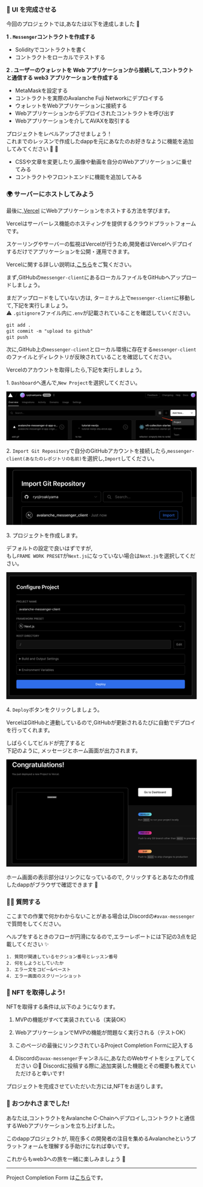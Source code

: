 ### 🎨 UI を完成させる

今回のプロジェクトでは,あなたは以下を達成しました 🎉

**1 \. `Messenger`コントラクトを作成する**

- Solidityでコントラクトを書く
- コントラクトをローカルでテストする

**2 \. ユーザーのウォレットを Web アプリケーションから接続して,コントラクトと通信する web3 アプリケーションを作成する**

- MetaMaskを設定する
- コントラクトを実際のAvalanche Fuji Networkにデプロイする
- ウォレットをWebアプリケーションに接続する
- Webアプリケーションからデプロイされたコントラクトを呼び出す
- Webアプリケーションを介してAVAXを取引する

プロジェクトをレベルアップさせましょう！  
これまでのレッスンで作成したdappを元にあなたのお好きなように機能を追加してみてください 💪 🚀

- CSSや文章を変更したり,画像や動画を自分のWebアプリケーションに乗せてみる
- コントラクトやフロントエンドに機能を追加してみる

### 🌍 サーバーにホストしてみよう

最後に,[Vercel](https://vercel.com/) にWebアプリケーションをホストする方法を学びます。

Vercelはサーバーレス機能のホスティングを提供するクラウドプラットフォームです。

スケーリングやサーバーの監視はVercelが行うため,開発者はVercelへデプロイするだけでアプリケーションを公開・運用できます。

Vercelに関する詳しい説明は,[こちら](https://zenn.dev/lollipop_onl/articles/eoz-vercel-pricing-2020)をご覧ください。

まず,GitHubの`messenger-client`にあるローカルファイルをGitHubへアップロードしましょう。

まだアップロードをしていない方は, ターミナル上で`messenger-client`に移動して,下記を実行しましょう。  
⚠️ `.gitignore`ファイル内に`.env`が記載されていることを確認していください。

```
git add .
git commit -m "upload to github"
git push
```

次に,GitHub上の`messenger-client`とローカル環境に存在する`messenger-client`のファイルとディレクトリが反映されていることを確認してください。

Vercelのアカウントを取得したら,下記を実行しましょう。

1\. `Dashboard`へ進んで,`New Project`を選択してください。

![](/public/images/AVAX-messenger/section-4/4_1_1.png)

2\. `Import Git Repository`で自分のGitHubアカウントを接続したら,`messenger-client(あなたのレポジトリの名前)`を選択し,`Import`してください。

![](/public/images/AVAX-messenger/section-4/4_1_2.png)

3\. プロジェクトを作成します。

デフォルトの設定で良いはずですが,  
もし`FRAME WORK PRESET`が`Next.js`になっていない場合は`Next.js`を選択してください。

![](/public/images/AVAX-messenger/section-4/4_1_3.png)

4\. `Deploy`ボタンをクリックしましょう。

VercelはGitHubと連動しているので,GitHubが更新されるたびに自動でデプロイを行ってくれます。

しばらくしてビルドが完了すると  
下記のように, メッセージとホーム画面が出力されます。

![](/public/images/AVAX-messenger/section-4/4_1_4.png)

ホーム画面の表示部分はリンクになっているので, クリックするとあなたの作成したdappがブラウザで確認できます 🎉

### 🙋‍♂️ 質問する

ここまでの作業で何かわからないことがある場合は,Discordの`#avax-messenger`で質問をしてください。

ヘルプをするときのフローが円滑になるので,エラーレポートには下記の3点を記載してください ✨

```
1. 質問が関連しているセクション番号とレッスン番号
2. 何をしようとしていたか
3. エラー文をコピー&ペースト
4. エラー画面のスクリーンショット
```

### 🎫 NFT を取得しよう!

NFTを取得する条件は,以下のようになります。

1. MVPの機能がすべて実装されている（実装OK）

2. WebアプリケーションでMVPの機能が問題なく実行される（テストOK）

3. このページの最後にリンクされているProject Completion Formに記入する

4. Discordの`avax-messenger`チャンネルに,あなたのWebサイトをシェアしてください 😉🎉 Discordに投稿する際に,追加実装した機能とその概要も教えていただけると幸いです!

プロジェクトを完成させていただいた方には,NFTをお送りします。

### 🎉 おつかれさまでした!

あなたは,コントラクトをAvalanche C-Chainへデプロイし,コントラクトと通信するWebアプリケーションを立ち上げました。

このdappプロジェクトが, 現在多くの開発者の注目を集めるAvalancheというプラットフォームを理解する手助けになれば幸いです。

これからもweb3への旅を一緒に楽しみましょう 🚀

---

Project Completion Form は[こちら](https://airtable.com/shrf1cCtTx0iQuszX)です。
